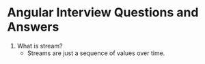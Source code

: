 # Angular Interview Questions and Answers
1. What is stream?
   - Streams are just a sequence of values over time.
